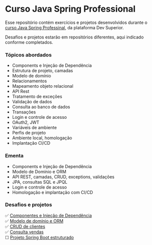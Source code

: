 # Curso Java Spring Professional

Esse repositório contém exercícios e projetos desenvolvidos durante
o [curso Java Spring Professinal](https://devsuperior.com.br/curso-java-spring-professional), da plataforma Dev Superior.

Desafios e projetos estarão em repositórios diferentes, aqui indicado conforme completados.

### Tópicos abordados

- Components e Injeção de Dependência</br>
- Estrutura de projeto, camadas</br>
- Modelo de domínio</br>
- Relacionamentos</br>
- Mapeamento objeto relacional</br>
- API Rest</br>
- Tratamento de exceções</br>
- Validação de dados</br>
- Consulta ao banco de dados</br>
- Transações</br>
- Login e controle de acesso</br>
- OAuth2, JWT</br>
- Variáveis de ambiente</br>
- Perfis de projeto</br>
- Ambiente local, homologação</br>
- Implantação CI/CD</br>

### Ementa

- Components e Injeção de Dependência</br>
- Modelo de Domínio e ORM</br>
- API REST, camadas, CRUD, exceptions, validações</br>
- JPA, consultas SQL e JPQL</br>
- Login e controle de acesso</br>
- Homologação e implantação com CI/CD

### Desafios e projetos

✅ [Componentes e Injeção de Dependência](https://github.com/guilchaves/java-spring-desafio-01)</br>
✅ [Modelo de domínio e ORM](https://github.com/guilchaves/java-spring-desafio-02)</br>
✅ [CRUD de clientes](https://github.com/guilchaves/java-spring-desafio-03)</br>
✅ [Consulta vendas](https://github.com/guilchaves/java-spring-desafio-04)</br>
☐ [Projeto Spring Boot estruturado](https://github.com/guilchaves/spring-professional-dscommerce)</br>
